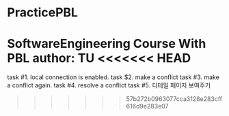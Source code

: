 # PracticePBL
SoftwareEngineering Course With PBL
author: TU
<<<<<<< HEAD
=======
task #1. local connection is enabled.
task $2. make a conflict
task #3. make a conflict again.
task #4. resolve a conflict
task #5. 디테일 페이지 보여주기
>>>>>>> 57b272b0963077cca3128e283cff616d9e283e07
